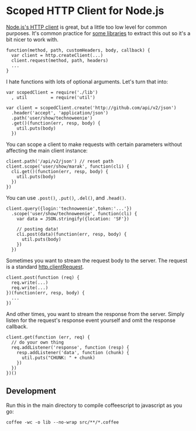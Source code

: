 # Scoped HTTP Client for Node.js

[Node.js's HTTP client][client] is great, but a little too low level for 
common purposes.  It's common practice for [some libraries][example] to
extract this out so it's a bit nicer to work with.

[client]:  http://nodejs.org/api.html#http-client-177
[example]: http://github.com/technoweenie/nori/blob/2b4b367350e5d2aed982e8af869401ab5612378c/lib/index.js#L72-76

    function(method, path, customHeaders, body, callback) {
      var client = http.createClient(...)
      client.request(method, path, headers)
      ...
    }

I hate functions with lots of optional arguments.  Let's turn that into:

    var scopedClient = require('./lib')
      , util         = require('util')

    var client = scopedClient.create('http://github.com/api/v2/json')
      .header('accept', 'application/json')
      .path('user/show/technoweenie')
      .get()(function(err, resp, body) {
        util.puts(body)
      })

You can scope a client to make requests with certain parameters without
affecting the main client instance:

    client.path('/api/v2/json') // reset path
    client.scope('user/show/marak', function(cli) {
      cli.get()(function(err, resp, body) {
        util.puts(body)
      })
    })

You can use `.post()`, `.put()`, `.del()`, and `.head()`.

    client.query({login:'technoweenie',token:'...'})
      .scope('user/show/technoweenie', function(cli) {
        var data = JSON.stringify({location: 'SF'})

        // posting data!
        cli.post(data)(function(err, resp, body) {
          util.puts(body)
        })
      })

Sometimes you want to stream the request body to the server.  The request 
is a standard [http.clientRequest][request].

    client.post(function (req) {
      req.write(...)
      req.write(...)
    })(function(err, resp, body) {
      ...
    })

And other times, you want to stream the response from the server.  Simply 
listen for the request's response event yourself and omit the response 
callback.

    client.get(function (err, req) {
      // do your own thing
      req.addListener('response', function (resp) {
        resp.addListener('data', function (chunk) {
          util.puts("CHUNK: " + chunk)
        })
      })
    })()

[request]: http://nodejs.org/api.html#http-clientrequest-182

## Development

Run this in the main directory to compile coffeescript to javascript as you go:

    coffee -wc -o lib --no-wrap src/**/*.coffee
